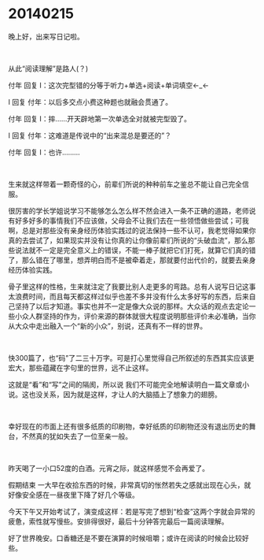 # 20140215

晚上好，出来写日记啦。

<br/>

从此“阅读理解”是路人(？)

付年 回复 I：这次完型错的分等于听力+单选+阅读+单词填空←_←

I 回复 付年：以后多交点小费这种题也就融会贯通了。

付年 回复 I：摔……开天辟地第一次单选全对就被完型毁了。

I 回复 付年：这难道是传说中的“出来混总是要还的”？

付年 回复 I：也许………

<br/>

生来就这样带着一颗奇怪的心，前辈们所说的种种前车之鉴总不能让自己完全信服。

很厉害的学长学姐说学习不能够怎么怎么样不然会进入一条不正确的道路，老师说有好多好多的事情我们不应该做，父母会不让我们去在一些领悟做些尝试；可我啊，总是对那些没有亲身经历体验实践过的说法保持一些不认可，我老觉得如果你真的去尝试了，如果现实并没有让你真的让你像前辈们所说的“头破血流”，那么那些说法就不一定是完全意义上的错误，不能一棒子就把它们打死，就算它们真的错了，那么错在了哪里，想弄明白而不是被牵着走，那就要付出代价的，就要去亲身经历体验实践。

骨子里这样的性格，生来就注定了我要比别人走更多的弯路。总有人说写日记这事太浪费时间，而且每天都这样过似乎也差不多并没有什么太多好写的东西，后来自己坚持了以后才知道。事实也并不一定是像大众说的那样。大众话的观点去定论一些小众人群坚持的作为，评价来源的群体就很大程度说明那些评价未必准确，当你从大众中走出融入一个“新的小众”，别说，还真有不一样的世界。

<br/>

快300篇了，也“码”了二三十万字。可是打心里觉得自己所叙述的东西其实应该更宏大，那些蕴藏在字句里的世界，远不止这样。

这就是“看”和“写”之间的隔阂，所以说 我们不可能完全地解读明白一篇文章或小说。这也没关系，因为就是这样，才让人的大脑插上了想象力的翅膀。

<br/>

幸好现在的市面上还有很多纸质的印刷物，幸好纸质的印刷物还没有退出历史的舞台，不然真的犹如失去了一位至亲一般。

<br/>

昨天喝了一小口52度的白酒。元宵之际，就这样感觉不会再爱了。

假期结束 一大早在收拾东西的时候，非常真切的怅然若失之感就出现在心头，就好像安全感在一昼夜里下降了好几个等级。

今天下午又开始考试了，演变成这样：若是写完了想到“检查”这两个字就会异常的疲惫，索性就写慢些。安排得很好，最后十分钟答完最后一篇阅读理解。

好了世界晚安。口香糖还是不要在演算的时候咀嚼；或许在阅读的时候会比较好些。